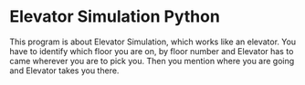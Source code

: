 # Elevator Simulation Python

This program is about Elevator Simulation, which works like an elevator. You have to identify which floor you are on, by floor number and Elevator has to came wherever you are to pick you.
Then you mention where you are going and Elevator takes you there.